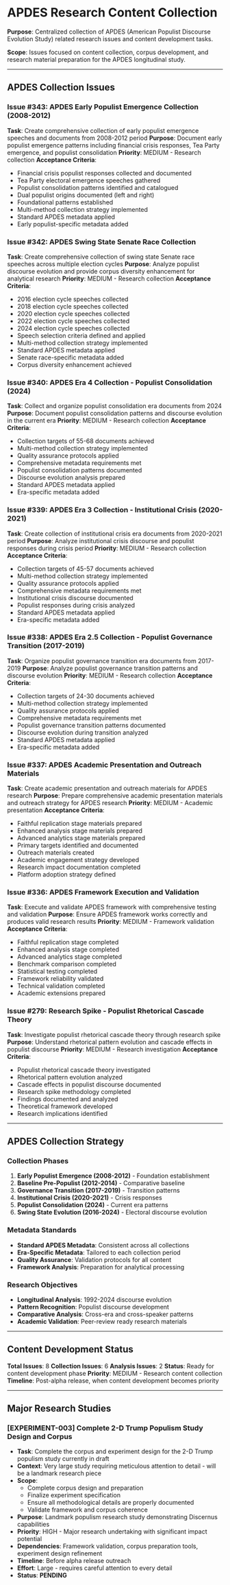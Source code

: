 # APDES Research Content Collection

**Purpose**: Centralized collection of APDES (American Populist Discourse Evolution Study) related research issues and content development tasks.

**Scope**: Issues focused on content collection, corpus development, and research material preparation for the APDES longitudinal study.

---

## APDES Collection Issues

### Issue #343: APDES Early Populist Emergence Collection (2008-2012)
**Task**: Create comprehensive collection of early populist emergence speeches and documents from 2008-2012 period
**Purpose**: Document early populist emergence patterns including financial crisis responses, Tea Party emergence, and populist consolidation
**Priority**: MEDIUM - Research collection
**Acceptance Criteria**:
- Financial crisis populist responses collected and documented
- Tea Party electoral emergence speeches gathered
- Populist consolidation patterns identified and catalogued
- Dual populist origins documented (left and right)
- Foundational patterns established
- Multi-method collection strategy implemented
- Standard APDES metadata applied
- Early populist-specific metadata added

### Issue #342: APDES Swing State Senate Race Collection
**Task**: Create comprehensive collection of swing state Senate race speeches across multiple election cycles
**Purpose**: Analyze populist discourse evolution and provide corpus diversity enhancement for analytical research
**Priority**: MEDIUM - Research collection
**Acceptance Criteria**:
- 2016 election cycle speeches collected
- 2018 election cycle speeches collected
- 2020 election cycle speeches collected
- 2022 election cycle speeches collected
- 2024 election cycle speeches collected
- Speech selection criteria defined and applied
- Multi-method collection strategy implemented
- Standard APDES metadata applied
- Senate race-specific metadata added
- Corpus diversity enhancement achieved

### Issue #340: APDES Era 4 Collection - Populist Consolidation (2024)
**Task**: Collect and organize populist consolidation era documents from 2024
**Purpose**: Document populist consolidation patterns and discourse evolution in the current era
**Priority**: MEDIUM - Research collection
**Acceptance Criteria**:
- Collection targets of 55-68 documents achieved
- Multi-method collection strategy implemented
- Quality assurance protocols applied
- Comprehensive metadata requirements met
- Populist consolidation patterns documented
- Discourse evolution analysis prepared
- Standard APDES metadata applied
- Era-specific metadata added

### Issue #339: APDES Era 3 Collection - Institutional Crisis (2020-2021)
**Task**: Create collection of institutional crisis era documents from 2020-2021 period
**Purpose**: Analyze institutional crisis discourse and populist responses during crisis period
**Priority**: MEDIUM - Research collection
**Acceptance Criteria**:
- Collection targets of 45-57 documents achieved
- Multi-method collection strategy implemented
- Quality assurance protocols applied
- Comprehensive metadata requirements met
- Institutional crisis discourse documented
- Populist responses during crisis analyzed
- Standard APDES metadata applied
- Era-specific metadata added

### Issue #338: APDES Era 2.5 Collection - Populist Governance Transition (2017-2019)
**Task**: Organize populist governance transition era documents from 2017-2019
**Purpose**: Analyze populist governance transition patterns and discourse evolution
**Priority**: MEDIUM - Research collection
**Acceptance Criteria**:
- Collection targets of 24-30 documents achieved
- Multi-method collection strategy implemented
- Quality assurance protocols applied
- Comprehensive metadata requirements met
- Populist governance transition patterns documented
- Discourse evolution during transition analyzed
- Standard APDES metadata applied
- Era-specific metadata added

### Issue #337: APDES Academic Presentation and Outreach Materials
**Task**: Create academic presentation and outreach materials for APDES research
**Purpose**: Prepare comprehensive academic presentation materials and outreach strategy for APDES research
**Priority**: MEDIUM - Academic presentation
**Acceptance Criteria**:
- Faithful replication stage materials prepared
- Enhanced analysis stage materials prepared
- Advanced analytics stage materials prepared
- Primary targets identified and documented
- Outreach materials created
- Academic engagement strategy developed
- Research impact documentation completed
- Platform adoption strategy defined

### Issue #336: APDES Framework Execution and Validation
**Task**: Execute and validate APDES framework with comprehensive testing and validation
**Purpose**: Ensure APDES framework works correctly and produces valid research results
**Priority**: MEDIUM - Framework validation
**Acceptance Criteria**:
- Faithful replication stage completed
- Enhanced analysis stage completed
- Advanced analytics stage completed
- Benchmark comparison completed
- Statistical testing completed
- Framework reliability validated
- Technical validation completed
- Academic extensions prepared

### Issue #279: Research Spike - Populist Rhetorical Cascade Theory
**Task**: Investigate populist rhetorical cascade theory through research spike
**Purpose**: Understand rhetorical pattern evolution and cascade effects in populist discourse
**Priority**: MEDIUM - Research investigation
**Acceptance Criteria**:
- Populist rhetorical cascade theory investigated
- Rhetorical pattern evolution analyzed
- Cascade effects in populist discourse documented
- Research spike methodology completed
- Findings documented and analyzed
- Theoretical framework developed
- Research implications identified

---

## APDES Collection Strategy

### Collection Phases
1. **Early Populist Emergence (2008-2012)** - Foundation establishment
2. **Baseline Pre-Populist (2012-2014)** - Comparative baseline
3. **Governance Transition (2017-2019)** - Transition patterns
4. **Institutional Crisis (2020-2021)** - Crisis responses
5. **Populist Consolidation (2024)** - Current era patterns
6. **Swing State Evolution (2016-2024)** - Electoral discourse evolution

### Metadata Standards
- **Standard APDES Metadata**: Consistent across all collections
- **Era-Specific Metadata**: Tailored to each collection period
- **Quality Assurance**: Validation protocols for all content
- **Framework Analysis**: Preparation for analytical processing

### Research Objectives
- **Longitudinal Analysis**: 1992-2024 discourse evolution
- **Pattern Recognition**: Populist discourse development
- **Comparative Analysis**: Cross-era and cross-speaker patterns
- **Academic Validation**: Peer-review ready research materials

---

## Content Development Status

**Total Issues**: 8
**Collection Issues**: 6
**Analysis Issues**: 2
**Status**: Ready for content development phase
**Priority**: MEDIUM - Research content collection
**Timeline**: Post-alpha release, when content development becomes priority

---

## Major Research Studies

### [EXPERIMENT-003] Complete 2-D Trump Populism Study Design and Corpus

- **Task**: Complete the corpus and experiment design for the 2-D Trump populism study currently in draft
- **Context**: Very large study requiring meticulous attention to detail - will be a landmark research piece
- **Scope**:
  - Complete corpus design and preparation
  - Finalize experiment specification
  - Ensure all methodological details are properly documented
  - Validate framework and corpus coherence
- **Purpose**: Landmark populism research study demonstrating Discernus capabilities
- **Priority**: HIGH - Major research undertaking with significant impact potential
- **Dependencies**: Framework validation, corpus preparation tools, experiment design refinement
- **Timeline**: Before alpha release outreach
- **Effort**: Large - requires careful attention to every detail
- **Status**: **PENDING**
